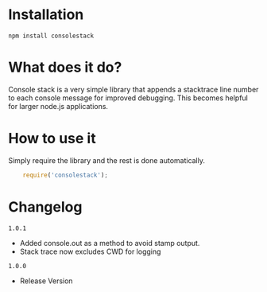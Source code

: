 Installation
=============
    npm install consolestack

What does it do?
=============

Console stack is a very simple library that appends a stacktrace line number to each console message for improved debugging. This becomes helpful for larger node.js applications.

How to use it
=============
Simply require the library and the rest is done automatically.

```javascript
    require('consolestack');
```

Changelog
=============

`1.0.1`
 - Added console.out as a method to avoid stamp output.
 - Stack trace now excludes CWD for logging

`1.0.0`
 - Release Version
